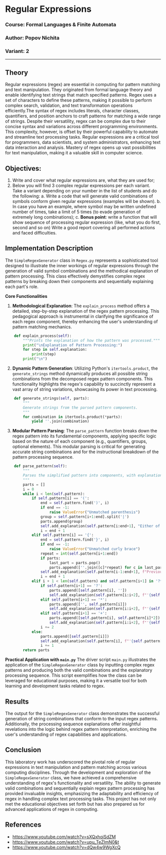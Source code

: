 # Regular Expressions

### Course: Formal Languages & Finite Automata
### Author: Popov Nichita
### Variant: 2

----

## Theory
Regular expressions (regex) are essential in computing for pattern matching and text manipulation. They originated from formal language theory and enable identifying text strings that match specified patterns. Regex uses a set of characters to define these patterns, making it possible to perform complex search, validation, and text transformation operations efficiently.The syntax of regex includes literals, character classes, quantifiers, and position anchors to craft patterns for matching a wide range of strings. Despite their versatility, regex can be complex due to their concise syntax and variations across different programming environments. This complexity, however, is offset by their powerful capability to automate and streamline text processing tasks.
Regular expressions are a critical tool for programmers, data scientists, and system administrators, enhancing text data interaction and analysis. Mastery of regex opens up vast possibilities for text manipulation, making it a valuable skill in computer science.

## Objectives:
1. Write and cover what regular expressions are, what they are used for;
2. Below you will find 3 complex regular expressions per each variant. Take a variant depending on your number in the list of students and do the following:
    a. Write a code that will generate valid combinations of symbols conform given regular expressions (examples will be shown).
    b. In case you have an example, where symbol may be written undefined number of times, take a limit of 5 times (to evade generation of extremely long combinations);
    c. **Bonus point**: write a function that will show sequence of processing regular expression (like, what you do first, second and so on)
Write a good report covering all performed actions and faced difficulties.

<!-- In this will I, Nikita Popov, also known as ScarletLiar or Not A Whale leave the following to my fellow comrade:

4 marvelous cat - feed 'em and do not fuck around with them or you will find out

A pair of recently purchased sneakers - these magnificent specimens of footwear art, acquired by me in a moment of inspiration and understanding of the deep essence of fashion. They are not just sneakers, they are the embodiment of freedom and my unwavering belief that style is not what you wear, but how you wear it. Wear them with pride and lightness, let every step remind you of the limitless democracy that you can deliver in all the corners of galaxy. -->

## Implementation Description
The `SimpleRegexGenerator` class in `Regex.py` represents a sophisticated tool designed to illustrate the inner workings of regular expressions through the generation of valid symbol combinations and the methodical explanation of pattern processing. This class effectively demystifies complex regex patterns by breaking down their components and sequentially explaining each part's role.

**Core Functionalities**
1) **Methodological Explanation**: The `explain_process` method offers a detailed, step-by-step explanation of the regex pattern processing. This pedagogical approach is instrumental in clarifying the significance of each regex component, thereby enhancing the user's understanding of pattern matching mechanics.

```python
    def explain_process(self):
        """Prints the explanation of how the pattern was processed."""
        print("\nExplanation of Pattern Processing:")
        for step in self.explanation:
            print(step)
        print("\n")
```
   
2) **Dynamic Pattern Generation**: Utilizing Python's `itertools.product`, the `generate_strings` method dynamically produces all possible string combinations from the decomposed regex pattern components. This functionality highlights the regex's capability to succinctly represent a vast array of string variations, showcasing its power in text processing.

```python
    def generate_strings(self, parts):
        """
        Generate strings from the parsed pattern components.
        """
        for combination in itertools.product(*parts):
            yield ''.join(combination)
```

3) **Modular Pattern Parsing**: The `parse_pattern` function breaks down the regex pattern into its fundamental components, applying specific logic based on the nature of each component (e.g., quantifiers, groups, optional elements). This modular parsing is critical for generating accurate string combinations and for the instructional breakdown of the pattern processing sequence.

```python
    def parse_pattern(self):
        """
        Parses the simplified pattern into components, with explanations.
        """
        parts = []
        i = 0
        while i < len(self.pattern):
            if self.pattern[i] == '(':
                end = self.pattern.find(')', i)
                if end == -1:
                    raise ValueError("Unmatched parenthesis")
                group = self.pattern[i+1:end].split('|')
                parts.append(group)
                self.add_explanation(self.pattern[i:end+1], "Either of " + " or ".join(group) + " appears exactly once")
                i = end + 1
            elif self.pattern[i] == '{':
                end = self.pattern.find('}', i)
                if end == -1:
                    raise ValueError("Unmatched curly brace")
                repeat = int(self.pattern[i+1:end])
                if parts:
                    last_part = parts.pop()
                    parts.append([''.join([c]*repeat) for c in last_part])
                self.add_explanation(self.pattern[i-1:end+1], f"Previous character appears exactly {repeat} times")
                i = end + 1
            elif i + 1 < len(self.pattern) and self.pattern[i+1] in '?*+':
                if self.pattern[i+1] == '?':
                    parts.append([self.pattern[i], ''])
                    self.add_explanation(self.pattern[i:i+2], f"'{self.pattern[i]}' is optional")
                elif self.pattern[i+1] == '*':
                    parts.append(['', self.pattern[i]])
                    self.add_explanation(self.pattern[i:i+2], f"'{self.pattern[i]}' appears zero or more times")
                elif self.pattern[i+1] == '+':
                    parts.append([self.pattern[i], self.pattern[i]*2])
                    self.add_explanation(self.pattern[i:i+2], f"'{self.pattern[i]}' appears one or more times")
                i += 2
            else:
                parts.append([self.pattern[i]])
                self.add_explanation(self.pattern[i], f"'{self.pattern[i]}' appears exactly once")
                i += 1
        return parts
```

**Practical Application with `main.py`**
The driver script `main.py` illustrates the application of the `SimpleRegexGenerator` class by inputting complex regex patterns and producing both the valid combinations and the explanatory processing sequence. This script exemplifies how the class can be leveraged for educational purposes, making it a versatile tool for both learning and development tasks related to regex.

## Results
The output for the `SimpleRegexGenerator` class demonstrates the successful generation of string combinations that conform to the input regex patterns. Additionally, the processing sequence explanations offer insightful revelations into the logic behind regex pattern interpretation, enriching the user's understanding of regex capabilities and applications.

## Conclusion
This laboratory work has underscored the pivotal role of regular expressions in text manipulation and pattern matching across various computing disciplines. Through the development and exploration of the `SimpleRegexGenerator` class, we have achieved a comprehensive understanding of regex's functionality and versatility. The ability to generate valid combinations and sequentially explain regex pattern processing has provided invaluable insights, emphasizing the adaptability and efficiency of regex in handling complex text processing tasks. This project has not only met the educational objectives set forth but has also prepared us for advanced applications of regex in computing.

## References

* https://www.youtube.com/watch?v=sXQxhojSdZM
* https://www.youtube.com/watch?v=upu_TeZImN0&t
* https://www.youtube.com/watch?v=dQw4w9WgXcQ